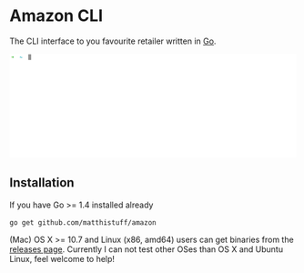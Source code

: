 # Amazon CLI

The CLI interface to you favourite retailer written in [Go](http://golang.org/).

![Amazon CLI](https://raw.githubusercontent.com/matthistuff/amazon/master/amazon.gif)

## Installation

If you have Go >= 1.4 installed already

```
go get github.com/matthistuff/amazon
```

(Mac) OS X >= 10.7 and Linux (x86, amd64) users can get binaries from the [releases page](https://github.com/matthistuff/amazon/releases). Currently I can not test other OSes than OS X and Ubuntu Linux, feel welcome to help!